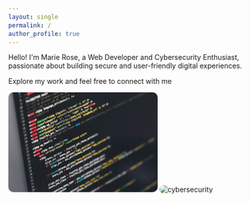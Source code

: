```yaml
---
layout: single
permalink: /
author_profile: true
---
```

Hello! 
I'm Marie Rose, a Web Developer and Cybersecurity Enthusiast, passionate about building secure and user-friendly digital experiences.  

Explore my work and feel free to connect with me

<img src="assets/images/img1.jpg" alt="web development" width="300" style="border-radius: 10px;">

<img src="assets/images/img2.jpg" alt="cybersecurity" width="300" style="border-radius: 10px;">


